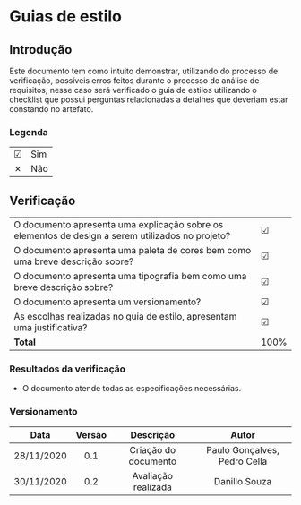 # Guias de estilo
 
## Introdução
Este documento tem como intuito demonstrar, utilizando do processo de verificação, possíveis erros feitos durante o processo de análise de requisitos, nesse caso será verificado o guia de estilos utilizando o checklist que possui perguntas relacionadas a detalhes que deveriam estar constando no artefato.
 
### Legenda
 
|||
|:-|:-|
|☑| Sim|
|✗| Não|
 
 
## Verificação
 
|||
|:-|:-|
|O documento apresenta uma explicação sobre os elementos de design a serem utilizados no projeto?|☑|
|O documento apresenta uma paleta de cores bem como uma breve descrição sobre?|☑|
|O documento apresenta uma tipografia bem como uma breve descrição sobre?|☑|
|O documento apresenta um versionamento?|☑|
|As escolhas realizadas no guia de estilo, apresentam uma justificativa?|☑|
|**Total**|100%|
 
 
### Resultados da verificação
- O documento atende todas as especificações necessárias.
 
 
### Versionamento
|Data|Versão|Descrição|Autor|
|:-:|:-:|:-:|:-:|
|28/11/2020|0.1|Criação do documento|Paulo Gonçalves, Pedro Cella|
|30/11/2020|0.2|Avaliação realizada|Danillo Souza|